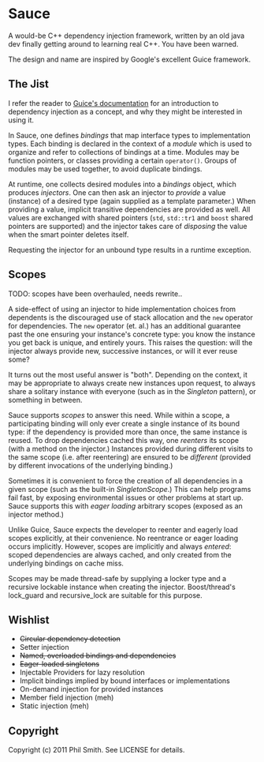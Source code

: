 # Sauce #

A would-be C++ dependency injection framework, written by an old java dev finally getting around to learning real C++.  You have been warned.

The design and name are inspired by Google's excellent Guice framework.

## The Jist ##

I refer the reader to [Guice's documentation](http://code.google.com/docreader/#p=google-guice&s=google-guice&t=Motivation) for an introduction to dependency injection as a concept, and why they might be interested in using it.

In Sauce, one defines _bindings_ that map interface types to implementation types.  Each binding is declared in the context of a _module_ which is used to organize and refer to collections of bindings at a time.  Modules may be function pointers, or classes providing a certain `operator()`.  Groups of modules may be used together, to avoid duplicate bindings.

At runtime, one collects desired modules into a _bindings_ object, which produces _injectors_.  One can then ask an injector to _provide_ a value (instance) of a desired type (again supplied as a template parameter.)  When providing a value, implicit transitive dependencies are provided as well.  All values are exchanged with shared pointers (`std`, `std::tr1` and `boost` shared pointers are supported) and the injector takes care of _disposing_ the value when the smart pointer deletes itself.

Requesting the injector for an unbound type results in a runtime exception.

## Scopes ##

TODO: scopes have been overhauled, needs rewrite..

A side-effect of using an injector to hide implementation choices from dependents is the discouraged use of stack allocation and the `new` operator for dependencies.  The `new` operator (et. al.) has an additional guarantee past the one ensuring your instance's concrete type: you know the instance you get back is unique, and entirely yours.  This raises the question: will the injector always provide new, successive instances, or will it ever reuse some?

It turns out the most useful answer is "both".  Depending on the context, it may be appropriate to always create new instances upon request, to always share a solitary instance with everyone (such as in the _Singleton_ pattern), or something in between.

Sauce supports _scopes_ to answer this need.  While within a scope, a participating binding will only ever create a single instance of its bound type: if the dependency is provided more than once, the same instance is reused.  To drop dependencies cached this way, one _reenters_ its scope (with a method on the injector.)  Instances provided during different visits to the same scope (i.e. after reentering) are ensured to be _different_ (provided by different invocations of the underlying binding.)

Sometimes it is convenient to force the creation of all dependencies in a given scope (such as the built-in _SingletonScope_.)  This can help programs fail fast, by exposing environmental issues or other problems at start up.  Sauce supports this with _eager loading_ arbitrary scopes (exposed as an injector method.)  

Unlike Guice, Sauce expects the developer to reenter and eagerly load scopes explicitly, at their convenience.  No reentrance or eager loading occurs implicitly.  However, scopes are implicitly and always _entered_: scoped dependencies are always cached, and only created from the underlying bindings on cache miss.

Scopes may be made thread-safe by supplying a locker type and a recursive lockable instance when creating the injector.  Boost/thread's lock\_guard and recursive\_lock are suitable for this purpose.

## Wishlist ##

* ~~Circular dependency detection~~
* Setter injection
* ~~Named, overloaded bindings and dependencies~~
* ~~Eager-loaded singletons~~
* Injectable Providers for lazy resolution
* Implicit bindings implied by bound interfaces or implementations
* On-demand injection for provided instances
* Member field injection (meh)
* Static injection (meh)

## Copyright ##

Copyright (c) 2011 Phil Smith. See LICENSE for details.

